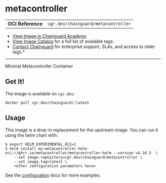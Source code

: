 <!--monopod:start-->
# metacontroller
| | |
| - | - |
| **OCI Reference** | `cgr.dev/chainguard/metacontroller` |


* [View Image in Chainguard Academy](https://edu.chainguard.dev/chainguard/chainguard-images/reference/metacontroller/overview/)
* [View Image Catalog](https://console.enforce.dev/images/catalog) for a full list of available tags.
* [Contact Chainguard](https://www.chainguard.dev/chainguard-images) for enterprise support, SLAs, and access to older tags.*

---
<!--monopod:end-->

Minimal Metacontroller Container

## Get It!

The image is available on `cgr.dev`:

```
docker pull cgr.dev/chainguard/:latest
```

## Usage

This image is a drop-in replacement for the upstream image.
You can run it using the helm chart with:

```shell
$ export HELM_EXPERIMENTAL_OCI=1
$ helm install my-metacontroller-helm oci://ghcr.io/metacontroller/metacontroller-helm --version v4.10.3  \
    --set image.repository=cgr.dev/chainguard/metacontroller \
    --set image.tag=latest \
    <other configuration parameters here>
```

See the [configuration](https://metacontroller.github.io/metacontroller/guide/helm-install.html#configuration) docs for more examples.
